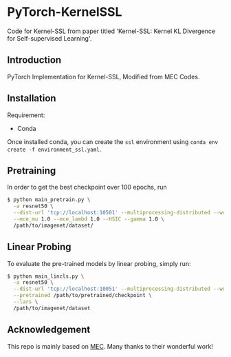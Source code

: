 # PyTorch-KernelSSL

Code for Kernel-SSL from paper titled 'Kernel-SSL: Kernel KL Divergence for Self-supervised Learning'.



## Introduction

PyTorch Implementation for Kernel-SSL, Modified from MEC Codes.



## Installation

Requirement:
- Conda

Once installed conda, you can create the `ssl` environment using 
`conda env create -f environment_ssl.yaml`.



## Pretraining
In order to get the best checkpoint over 100 epochs, run 
```bash
$ python main_pretrain.py \
  -a resnet50 \
  --dist-url 'tcp://localhost:10501' --multiprocessing-distributed --world-size 1 --rank 0 \
  --mce_mu 1.0 --mce_lambd 1.0 --HSIC --gamma 1.0 \ 
  /path/to/imagenet/dataset/
```



## Linear Probing

To evaluate the pre-trained models by linear probing, simply run:
```bash
$ python main_lincls.py \
  -a resnet50 \
  --dist-url 'tcp://localhost:10051' --multiprocessing-distributed --world-size 1 --rank 0 \
  --pretrained /path/to/pretrained/checkpoint \
  --lars \
  /path/to/imagenet/dataset
```



## Acknowledgement

This repo is mainly based on [MEC](https://github.com/xinliu20/MEC). Many thanks to their wonderful work!



